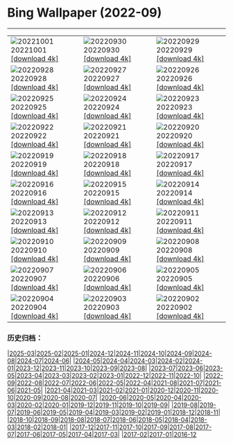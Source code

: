 # Bing Wallpaper (2022-09)
**************

<table><tr><td><img src="https://www.bing.com/th?id=OHR.MandelaCamden_EN-GB1953677756_1920x1080.jpg" alt="20221001"> 20221001 <a href="https://www.bing.com/th?id=OHR.MandelaCamden_EN-GB1953677756_UHD.jpg">[download 4k]</a></td><td><img src="https://www.bing.com/th?id=OHR.EubalaenaAustralis_EN-GB1846144707_1920x1080.jpg" alt="20220930"> 20220930 <a href="https://www.bing.com/th?id=OHR.EubalaenaAustralis_EN-GB1846144707_UHD.jpg">[download 4k]</a></td><td><img src="https://www.bing.com/th?id=OHR.InfiniD_EN-GB5291445773_1920x1080.jpg" alt="20220929"> 20220929 <a href="https://www.bing.com/th?id=OHR.InfiniD_EN-GB5291445773_UHD.jpg">[download 4k]</a></td></tr><tr><td><img src="https://www.bing.com/th?id=OHR.FairyGlen_EN-GB1014527664_1920x1080.jpg" alt="20220928"> 20220928 <a href="https://www.bing.com/th?id=OHR.FairyGlen_EN-GB1014527664_UHD.jpg">[download 4k]</a></td><td><img src="https://www.bing.com/th?id=OHR.YellowstoneUGB_EN-GB0810222579_1920x1080.jpg" alt="20220927"> 20220927 <a href="https://www.bing.com/th?id=OHR.YellowstoneUGB_EN-GB0810222579_UHD.jpg">[download 4k]</a></td><td><img src="https://www.bing.com/th?id=OHR.SusitnaRiver_EN-GB0481866534_1920x1080.jpg" alt="20220926"> 20220926 <a href="https://www.bing.com/th?id=OHR.SusitnaRiver_EN-GB0481866534_UHD.jpg">[download 4k]</a></td></tr><tr><td><img src="https://www.bing.com/th?id=OHR.AmazonMangroves_EN-GB9970278307_1920x1080.jpg" alt="20220925"> 20220925 <a href="https://www.bing.com/th?id=OHR.AmazonMangroves_EN-GB9970278307_UHD.jpg">[download 4k]</a></td><td><img src="https://www.bing.com/th?id=OHR.DarkSkyAcadia_EN-GB9113925079_1920x1080.jpg" alt="20220924"> 20220924 <a href="https://www.bing.com/th?id=OHR.DarkSkyAcadia_EN-GB9113925079_UHD.jpg">[download 4k]</a></td><td><img src="https://www.bing.com/th?id=OHR.GoldenJellyfish_EN-GB7034021931_1920x1080.jpg" alt="20220923"> 20220923 <a href="https://www.bing.com/th?id=OHR.GoldenJellyfish_EN-GB7034021931_UHD.jpg">[download 4k]</a></td></tr><tr><td><img src="https://www.bing.com/th?id=OHR.FraueninselChiemsee_EN-GB8092129360_1920x1080.jpg" alt="20220922"> 20220922 <a href="https://www.bing.com/th?id=OHR.FraueninselChiemsee_EN-GB8092129360_UHD.jpg">[download 4k]</a></td><td><img src="https://www.bing.com/th?id=OHR.PWPeaceDoves_EN-GB2836778318_1920x1080.jpg" alt="20220921"> 20220921 <a href="https://www.bing.com/th?id=OHR.PWPeaceDoves_EN-GB2836778318_UHD.jpg">[download 4k]</a></td><td><img src="https://www.bing.com/th?id=OHR.SitkaOtters_EN-GB2511722318_1920x1080.jpg" alt="20220920"> 20220920 <a href="https://www.bing.com/th?id=OHR.SitkaOtters_EN-GB2511722318_UHD.jpg">[download 4k]</a></td></tr><tr><td><img src="https://www.bing.com/th?id=OHR.QueenFuneral_EN-GB0110079529_1920x1080.jpg" alt="20220919"> 20220919 <a href="https://www.bing.com/th?id=OHR.QueenFuneral_EN-GB0110079529_UHD.jpg">[download 4k]</a></td><td><img src="https://www.bing.com/th?id=OHR.ArashiyamaBamboo_EN-GB1501133280_1920x1080.jpg" alt="20220918"> 20220918 <a href="https://www.bing.com/th?id=OHR.ArashiyamaBamboo_EN-GB1501133280_UHD.jpg">[download 4k]</a></td><td><img src="https://www.bing.com/th?id=OHR.AquarioNatural_EN-GB1303140384_1920x1080.jpg" alt="20220917"> 20220917 <a href="https://www.bing.com/th?id=OHR.AquarioNatural_EN-GB1303140384_UHD.jpg">[download 4k]</a></td></tr><tr><td><img src="https://www.bing.com/th?id=OHR.AmazonianEcuador_EN-GB8505041319_1920x1080.jpg" alt="20220916"> 20220916 <a href="https://www.bing.com/th?id=OHR.AmazonianEcuador_EN-GB8505041319_UHD.jpg">[download 4k]</a></td><td><img src="https://www.bing.com/th?id=OHR.PyreneesPark_EN-GB9616848199_1920x1080.jpg" alt="20220915"> 20220915 <a href="https://www.bing.com/th?id=OHR.PyreneesPark_EN-GB9616848199_UHD.jpg">[download 4k]</a></td><td><img src="https://www.bing.com/th?id=OHR.MarbleCanyon_EN-GB9155695273_1920x1080.jpg" alt="20220914"> 20220914 <a href="https://www.bing.com/th?id=OHR.MarbleCanyon_EN-GB9155695273_UHD.jpg">[download 4k]</a></td></tr><tr><td><img src="https://www.bing.com/th?id=OHR.GSDNPest_EN-GB8823585004_1920x1080.jpg" alt="20220913"> 20220913 <a href="https://www.bing.com/th?id=OHR.GSDNPest_EN-GB8823585004_UHD.jpg">[download 4k]</a></td><td><img src="https://www.bing.com/th?id=OHR.Aracari_EN-GB8500744277_1920x1080.jpg" alt="20220912"> 20220912 <a href="https://www.bing.com/th?id=OHR.Aracari_EN-GB8500744277_UHD.jpg">[download 4k]</a></td><td><img src="https://www.bing.com/th?id=OHR.GreatNorthRun_EN-GB7319783779_1920x1080.jpg" alt="20220911"> 20220911 <a href="https://www.bing.com/th?id=OHR.GreatNorthRun_EN-GB7319783779_UHD.jpg">[download 4k]</a></td></tr><tr><td><img src="https://www.bing.com/th?id=OHR.BHNMBelize_EN-GB4429321690_1920x1080.jpg" alt="20220910"> 20220910 <a href="https://www.bing.com/th?id=OHR.BHNMBelize_EN-GB4429321690_UHD.jpg">[download 4k]</a></td><td><img src="https://www.bing.com/th?id=OHR.QueenCoronation_EN-GB1810887192_1920x1080.jpg" alt="20220909"> 20220909 <a href="https://www.bing.com/th?id=OHR.QueenCoronation_EN-GB1810887192_UHD.jpg">[download 4k]</a></td><td><img src="https://www.bing.com/th?id=OHR.CircumnavigationAnni_EN-GB9292179863_1920x1080.jpg" alt="20220908"> 20220908 <a href="https://www.bing.com/th?id=OHR.CircumnavigationAnni_EN-GB9292179863_UHD.jpg">[download 4k]</a></td></tr><tr><td><img src="https://www.bing.com/th?id=OHR.MuseudoAmanha_EN-GB8656025216_1920x1080.jpg" alt="20220907"> 20220907 <a href="https://www.bing.com/th?id=OHR.MuseudoAmanha_EN-GB8656025216_UHD.jpg">[download 4k]</a></td><td><img src="https://www.bing.com/th?id=OHR.SeitanLimania_EN-GB8210563140_1920x1080.jpg" alt="20220906"> 20220906 <a href="https://www.bing.com/th?id=OHR.SeitanLimania_EN-GB8210563140_UHD.jpg">[download 4k]</a></td><td><img src="https://www.bing.com/th?id=OHR.EstoniaBaltic_EN-GB6940101428_1920x1080.jpg" alt="20220905"> 20220905 <a href="https://www.bing.com/th?id=OHR.EstoniaBaltic_EN-GB6940101428_UHD.jpg">[download 4k]</a></td></tr><tr><td><img src="https://www.bing.com/th?id=OHR.ArambolBeach_EN-GB6838239470_1920x1080.jpg" alt="20220904"> 20220904 <a href="https://www.bing.com/th?id=OHR.ArambolBeach_EN-GB6838239470_UHD.jpg">[download 4k]</a></td><td><img src="https://www.bing.com/th?id=OHR.MalaysiaTwinTowers_EN-GB5184541594_1920x1080.jpg" alt="20220903"> 20220903 <a href="https://www.bing.com/th?id=OHR.MalaysiaTwinTowers_EN-GB5184541594_UHD.jpg">[download 4k]</a></td><td><img src="https://www.bing.com/th?id=OHR.BlackpoolBeach_EN-GB4559293799_1920x1080.jpg" alt="20220902"> 20220902 <a href="https://www.bing.com/th?id=OHR.BlackpoolBeach_EN-GB4559293799_UHD.jpg">[download 4k]</a></td></tr></table>

### 历史归档：

|[2025-03](/../2025-03/2025-03.md)|[2025-02](/../2025-02/2025-02.md)|[2025-01](/../2025-01/2025-01.md)|[2024-12](/../2024-12/2024-12.md)|[2024-11](/../2024-11/2024-11.md)|[2024-10](/../2024-10/2024-10.md)|[2024-09](/../2024-09/2024-09.md)|[2024-08](/../2024-08/2024-08.md)|[2024-07](/../2024-07/2024-07.md)|[2024-06](/../2024-06/2024-06.md)|
|[2024-05](/../2024-05/2024-05.md)|[2024-04](/../2024-04/2024-04.md)|[2024-03](/../2024-03/2024-03.md)|[2024-02](/../2024-02/2024-02.md)|[2024-01](/../2024-01/2024-01.md)|[2023-12](/../2023-12/2023-12.md)|[2023-11](/../2023-11/2023-11.md)|[2023-10](/../2023-10/2023-10.md)|[2023-09](/../2023-09/2023-09.md)|[2023-08](/../2023-08/2023-08.md)|
|[2023-07](/../2023-07/2023-07.md)|[2023-06](/../2023-06/2023-06.md)|[2023-05](/../2023-05/2023-05.md)|[2023-04](/../2023-04/2023-04.md)|[2023-03](/../2023-03/2023-03.md)|[2023-02](/../2023-02/2023-02.md)|[2023-01](/../2023-01/2023-01.md)|[2022-12](/../2022-12/2022-12.md)|[2022-11](/../2022-11/2022-11.md)|[2022-10](/../2022-10/2022-10.md)|
|[2022-09](/2022-09.md)|[2022-08](/../2022-08/2022-08.md)|[2022-07](/../2022-07/2022-07.md)|[2022-06](/../2022-06/2022-06.md)|[2022-05](/../2022-05/2022-05.md)|[2022-04](/../2022-04/2022-04.md)|[2021-08](/../2021-08/2021-08.md)|[2021-07](/../2021-07/2021-07.md)|[2021-06](/../2021-06/2021-06.md)|[2021-05](/../2021-05/2021-05.md)|
|[2021-04](/../2021-04/2021-04.md)|[2021-03](/../2021-03/2021-03.md)|[2021-02](/../2021-02/2021-02.md)|[2021-01](/../2021-01/2021-01.md)|[2020-12](/../2020-12/2020-12.md)|[2020-11](/../2020-11/2020-11.md)|[2020-10](/../2020-10/2020-10.md)|[2020-09](/../2020-09/2020-09.md)|[2020-08](/../2020-08/2020-08.md)|[2020-07](/../2020-07/2020-07.md)|
|[2020-06](/../2020-06/2020-06.md)|[2020-05](/../2020-05/2020-05.md)|[2020-04](/../2020-04/2020-04.md)|[2020-03](/../2020-03/2020-03.md)|[2020-02](/../2020-02/2020-02.md)|[2020-01](/../2020-01/2020-01.md)|[2019-12](/../2019-12/2019-12.md)|[2019-11](/../2019-11/2019-11.md)|[2019-10](/../2019-10/2019-10.md)|[2019-09](/../2019-09/2019-09.md)|
|[2019-08](/../2019-08/2019-08.md)|[2019-07](/../2019-07/2019-07.md)|[2019-06](/../2019-06/2019-06.md)|[2019-05](/../2019-05/2019-05.md)|[2019-04](/../2019-04/2019-04.md)|[2019-03](/../2019-03/2019-03.md)|[2019-02](/../2019-02/2019-02.md)|[2019-01](/../2019-01/2019-01.md)|[2018-12](/../2018-12/2018-12.md)|[2018-11](/../2018-11/2018-11.md)|
|[2018-10](/../2018-10/2018-10.md)|[2018-09](/../2018-09/2018-09.md)|[2018-08](/../2018-08/2018-08.md)|[2018-07](/../2018-07/2018-07.md)|[2018-06](/../2018-06/2018-06.md)|[2018-05](/../2018-05/2018-05.md)|[2018-04](/../2018-04/2018-04.md)|[2018-03](/../2018-03/2018-03.md)|[2018-02](/../2018-02/2018-02.md)|[2018-01](/../2018-01/2018-01.md)|
|[2017-12](/../2017-12/2017-12.md)|[2017-11](/../2017-11/2017-11.md)|[2017-10](/../2017-10/2017-10.md)|[2017-09](/../2017-09/2017-09.md)|[2017-08](/../2017-08/2017-08.md)|[2017-07](/../2017-07/2017-07.md)|[2017-06](/../2017-06/2017-06.md)|[2017-05](/../2017-05/2017-05.md)|[2017-04](/../2017-04/2017-04.md)|[2017-03](/../2017-03/2017-03.md)|
|[2017-02](/../2017-02/2017-02.md)|[2017-01](/../2017-01/2017-01.md)|[2016-12](/../2016-12/2016-12.md)